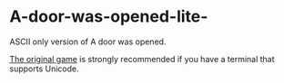 # A-door-was-opened-lite-
ASCII only version of A door was opened.

<a href = "https://github.com/Tarroook/A-door-was-opened">The original game</a> is strongly recommended if you have a terminal that supports Unicode.
